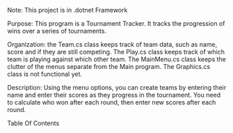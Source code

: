 Note: This project is in .dotnet Framework

Purpose: This program is a Tournament Tracker. It tracks the progression of wins over a series of tournaments. 
 
   Organization: the Team.cs class keeps track of team data, such as name, score and if they are still competing.
    The Play.cs class keeps track of which team is playing against which other team. The MainMenu.cs class keeps the
    clutter of the menus separate from the Main program. The Graphics.cs class is not functional yet. 
    
   Description: Using the menu options, you can create teams by entering their name and enter their scores as they 
    progress in the tournament. You need to calculate who won after each round, then enter new scores after each round. 

Table Of Contents